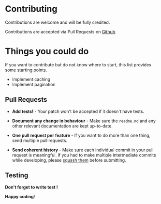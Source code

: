 # Contributing

Contributions are welcome and will be fully credited.

Contributions are accepted via Pull Requests on [Github](https://github.com/bigpaulie/repository).

# Things you could do
If you want to contribute but do not know where to start, this list provides some starting points.
- Implement caching
- Implement pagination

## Pull Requests

- **Add tests!** - Your patch won't be accepted if it doesn't have tests.

- **Document any change in behaviour** - Make sure the `readme.md` and any other relevant documentation are kept up-to-date.

- **One pull request per feature** - If you want to do more than one thing, send multiple pull requests.

- **Send coherent history** - Make sure each individual commit in your pull request is meaningful. If you had to make multiple intermediate commits while developing, please [squash them](http://www.git-scm.com/book/en/v2/Git-Tools-Rewriting-History#Changing-Multiple-Commit-Messages) before submitting.

## Testing
**Don't forget to write test !**

**Happy coding**!
